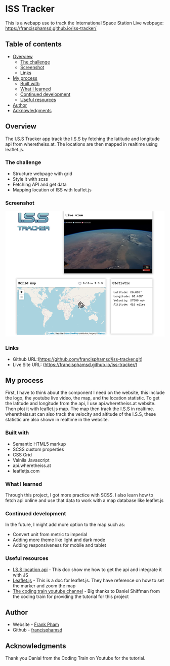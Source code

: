 # ISS Tracker

This is a webapp use to track the International Space Station
Live webpage: https://francisphamsd.github.io/iss-tracker/

## Table of contents

- [Overview](#overview)
  - [The challenge](#the-challenge)
  - [Screenshot](#screenshot)
  - [Links](#links)
- [My process](#my-process)
  - [Built with](#built-with)
  - [What I learned](#what-i-learned)
  - [Continued development](#continued-development)
  - [Useful resources](#useful-resources)
- [Author](#author)
- [Acknowledgments](#acknowledgments)

## Overview

The I.S.S Tracker app track the I.S.S by fetching the latitude and longitude api from wheretheiss.at. The locations are then mapped in realtime using leaflet.js.

### The challenge

- Structure webpage with grid
- Style it with scss
- Fetching API and get data
- Mapping location of ISS with leaflet.js

### Screenshot

![I.S.S Tracker](./src/img/Screenshot-ISS-tracker.png)

### Links

- Github URL:(https://github.com/francisphamsd/iss-tracker.git)
- Live Site URL: (https://francisphamsd.github.io/iss-tracker/)

## My process

First, I have to think about the component I need on the website, this include the logo, the youtube live video, the map, and the location statistic. To get the latitude and longitude from the api, I use api.wheretheiss.at website. Then plot it with leaflet.js map. The map then track the I.S.S in realtime. wheretheiss.at can also track the velocity and altitude of the I.S.S, these statistic are also shown in realtime in the website.

### Built with

- Semantic HTML5 markup
- SCSS custom properties
- CSS Grid
- Valnila Javascript
- api.wheretheiss.at
- leafletjs.com

### What I learned

Through this project, I got more practice with SCSS. I also learn how to fetch api online and use that data to work with a map database like leaflet.js

### Continued development

In the future, I might add more option to the map such as:

- Convert unit from metric to imperial
- Adding more theme like light and dark mode
- Adding responsiveness for mobile and tablet

### Useful resources

- [I.S.S location api](https://wheretheiss.at/w/developer) - This doc show me how to get the api and integrate it with JS
- [Leaflet.js](https://leafletjs.com/reference.html) - This is a doc for leaflet.js. They have reference on how to set the marker and zoom the map
- [The coding train youtube channel](https://www.youtube.com/c/TheCodingTrain) - Big thanks to Daniel Shiffman from the coding train for providing the tutorial for this project

## Author

- Website - [Frank Pham](https://www.franciswebdev.com)
- Github - [francisphamsd](https://github.com/francisphamsd)

## Acknowledgments

Thank you Danial from the Coding Train on Youtube for the tutorial.
